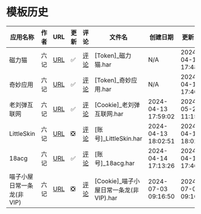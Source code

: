 # 模板历史

| 应用名称 | 作者 | URL | 更新 | 评论 | 文件名 | 创建日期 | 更新日期 | 版本 |
| --- | --- | --- | --- | --- | --- | --- | --- | --- |
| 磁力猫 | 六记 | [URL](https://raw.githubusercontent.com/ACG-Q/qd-templates/main/har/[Token]_磁力猫.har) | ✅ | [评论](https://github.com/ACG-Q/qd-templates/issues/1) | [Token]_磁力猫.har | N/A | 2024-04-13 17:48:16 | 20240413 |
| 奇妙应用 | 六记 | [URL](https://raw.githubusercontent.com/ACG-Q/qd-templates/main/har/[Token]_奇妙应用.har) | ✅ | [评论](https://github.com/ACG-Q/qd-templates/issues/3) | [Token]_奇妙应用.har | N/A | 2024-04-13 17:40:12 | 20240413 |
| 老刘弹互联网 | 六记 | [URL](https://raw.githubusercontent.com/ACG-Q/qd-templates/main/har/[Cookie]_老刘弹互联网.har) | ✅ | [评论](https://github.com/ACG-Q/qd-templates/issues/8) | [Cookie]_老刘弹互联网.har | 2024-04-13 17:59:02 | 2024-05-23 11:15:50 | 20240523 |
| LittleSkin | 六记 | [URL](https://raw.githubusercontent.com/ACG-Q/qd-templates/main/har/[账号]_LittleSkin.har) | ❎ | [评论](https://github.com/ACG-Q/qd-templates/issues/10) | [账号]_LittleSkin.har | 2024-04-13 18:02:51 | 2024-04-13 18:02:51 | 20240413 |
| 18acg | 六记 | [URL](https://raw.githubusercontent.com/ACG-Q/qd-templates/main/har/[账号]_18acg.har) | ✅ | [评论](https://github.com/ACG-Q/qd-templates/issues/12) | [账号]_18acg.har | 2024-04-14 17:13:26 | 2024-04-14 17:46:31 | 20240414 |
| 喵子小屋日常一条龙(非VIP) | 六记 | [URL](https://raw.githubusercontent.com/ACG-Q/qd-templates/main/har/[Cookie]_喵子小屋日常一条龙(非VIP).har) | ❎ | [评论](https://github.com/ACG-Q/qd-templates/issues/18) | [Cookie]_喵子小屋日常一条龙(非VIP).har | 2024-07-03 09:16:50 | 2024-07-03 09:16:50 | 20240703 |
